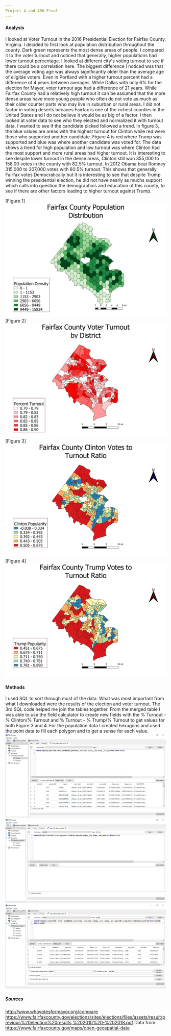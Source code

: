 ```yaml
---
Project 4 and 486 Final
---
```

#### Analysis
  I looked at Voter Turnout in the 2016 Presidential Election for Fairfax County, Virginia. I decided to first look at population distribution throughout the county. Dark green represents the most dense areas of people. I compared it to the voter turnout and noticed that generally, higher populations had lower turnout percentage. I looked at different city's voting turnout to see if there could be a correlation here. The biggest difference I noticed was that the average voting age was always significantly older than the average age of eligible voters. Even in Portland with a higher turnout percent had a difference of 4 years between averages. While Dallas with only 6% for the election for Mayor, voter turnout age had a difference of 21 years. While Fairfax County had a relatively high turnout it can be assumed that the more dense areas have more young people who often do not vote as much as their older counter parts who may live in suburban or rural areas. I did not factor in voting deserts becaues Fairfax is one of the richest counties in the United States and I do not believe it would be as big of a factor. 
  I then looked at voter data to see who they elected and normalized it with turnout data. I wanted to see if the candidate picked followed a trend. In figure 3, the blue values are areas with the highest turnout for Clinton while red were those who supported another candidate. Figure 4 is red where Trump was supported and blue was where another candidate was voted for. The data shows a trend for high population and low turnout was where Clinton had the most support and more rural areas had higher turnout. It is interesting to see despite lower turnout in the dense areas, Clinton still won 355,000 to 158,00 votes in the county with 82.5% turnout. In 2012 Obama beat Romney 315,000 to 207,000 votes with 80.5% turnout. This shows that generally Fairfax votes Democratically but it is interesting to see that despite Trump winning the presidential election, he did not have nearly as muchs support which calls into question the demographics and education of this county, to see if there are other factors leading to higher turnout against Trump.
  
[Figure 1]
![alt text](https://raw.githubusercontent.com/gkuykendall96/gkuykendall96.github.io/master/project4/FinalProjectPop.png)
[Figure 2]
![alt text](https://raw.githubusercontent.com/gkuykendall96/gkuykendall96.github.io/master/project4/voterturnout.png)
[Figure 3]
![alt text](https://raw.githubusercontent.com/gkuykendall96/gkuykendall96.github.io/master/project4/FinalProjectClinton.png)
[Figure 4]
![alt text](https://raw.githubusercontent.com/gkuykendall96/gkuykendall96.github.io/master/project4/FinalProjectTrump.png)

#### Methods
  I used SQL to sort through most of the data. What was most important from what I downloaded were the results of the election and voter turnout. The 3rd SQL code helped me join the tables together. From the merged table I was able to use the field calculator to create new fields with the % Turnout - % Clinton/% Turnout and % Turnout - % Trump/% Turnout to get values for both Figure 3 and 4. For the population data I created hexagons and used the point data to fill each polygon and to get a sense for each value.
![](https://raw.githubusercontent.com/gkuykendall96/gkuykendall96.github.io/master/project4/sql_1.png)
![](https://raw.githubusercontent.com/gkuykendall96/gkuykendall96.github.io/master/project4/sql_2.png)
![](https://raw.githubusercontent.com/gkuykendall96/gkuykendall96.github.io/master/project4/sql_3.png)

##### Sources
http://www.whovotesformayor.org/compare
https://www.fairfaxcounty.gov/elections/sites/elections/files/assets/result/previous%20election%20results,%202010%20-%202018.pdf
Data from:  https://www.fairfaxcounty.gov/maps/open-geospatial-data
